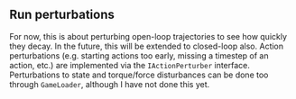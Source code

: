 ## Run perturbations

For now, this is about perturbing open-loop trajectories to see how quickly they decay. In the future, this will be 
extended to closed-loop also. Action perturbations (e.g. starting actions too early, missing a timestep of an action,
 etc.) are implemented via the `IActionPerturber` interface. Perturbations to state and torque/force disturbances can
  be done too through `GameLoader`, although I have not done this yet.